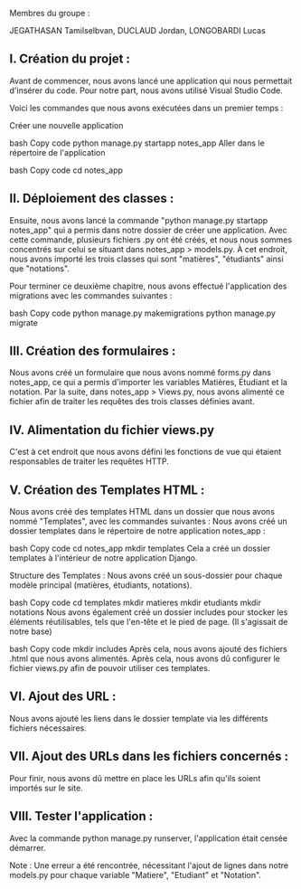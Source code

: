 Membres du groupe :

JEGATHASAN Tamilselbvan,
DUCLAUD Jordan,
LONGOBARDI Lucas


## I. Création du projet :
Avant de commencer, nous avons lancé une application qui nous permettait d'insérer du code. Pour notre part, nous avons utilisé Visual Studio Code.

Voici les commandes que nous avons exécutées dans un premier temps :

Créer une nouvelle application

bash
Copy code
python manage.py startapp notes_app
Aller dans le répertoire de l'application

bash
Copy code
cd notes_app


## II. Déploiement des classes :
Ensuite, nous avons lancé la commande "python manage.py startapp notes_app" qui a permis dans notre dossier de créer une application. Avec cette commande, plusieurs fichiers .py ont été créés, et nous nous sommes concentrés sur celui se situant dans notes_app > models.py. À cet endroit, nous avons importé les trois classes qui sont "matières", "étudiants" ainsi que "notations".

Pour terminer ce deuxième chapitre, nous avons effectué l'application des migrations avec les commandes suivantes :

bash
Copy code
python manage.py makemigrations
python manage.py migrate


## III. Création des formulaires :
Nous avons créé un formulaire que nous avons nommé forms.py dans notes_app, ce qui a permis d'importer les variables Matières, Étudiant et la notation. Par la suite, dans notes_app > Views.py, nous avons alimenté ce fichier afin de traiter les requêtes des trois classes définies avant.

## IV. Alimentation du fichier views.py
C'est à cet endroit que nous avons défini les fonctions de vue qui étaient responsables de traiter les requêtes HTTP.

## V. Création des Templates HTML :
Nous avons créé des templates HTML dans un dossier que nous avons nommé "Templates", avec les commandes suivantes :
Nous avons créé un dossier templates dans le répertoire de notre application notes_app :

bash
Copy code
cd notes_app
mkdir templates
Cela a créé un dossier templates à l'intérieur de notre application Django.

Structure des Templates :
Nous avons créé un sous-dossier pour chaque modèle principal (matières, étudiants, notations).

bash
Copy code
cd templates
mkdir matieres
mkdir etudiants
mkdir notations
Nous avons également créé un dossier includes pour stocker les éléments réutilisables, tels que l'en-tête et le pied de page. (Il s'agissait de notre base)

bash
Copy code
mkdir includes
Après cela, nous avons ajouté des fichiers .html que nous avons alimentés. Après cela, nous avons dû configurer le fichier views.py afin de pouvoir utiliser ces templates.

## VI. Ajout des URL :
Nous avons ajouté les liens dans le dossier template via les différents fichiers nécessaires.

## VII. Ajout des URLs dans les fichiers concernés :
Pour finir, nous avons dû mettre en place les URLs afin qu'ils soient importés sur le site.

## VIII. Tester l'application :
Avec la commande python manage.py runserver, l'application était censée démarrer.

Note : Une erreur a été rencontrée, nécessitant l'ajout de lignes dans notre models.py pour chaque variable "Matiere", "Etudiant" et "Notation".